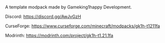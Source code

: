 A template modpack made by Gameking1happy Development.  

Discord: https://discord.gg/AwJvGzH  

CurseForge: https://www.curseforge.com/minecraft/modpacks/gk1h-t1211fa  

Modrinth: https://modrinth.com/project/gk1h-t1.21.1fa